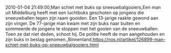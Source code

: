 2010-01-04 21:49:00,Man schiet met buks op sneeuwbalgooiers,Een man uit Middelburg heeft met een luchtbuks geschoten op jongens die sneeuwballen tegen zijn raam gooiden. Een 13-jarige raakte gewond aan zijn vinger. De 77-jarige man kwam met zijn buks naar buiten en sommeerde de jongens te stoppen met het gooien van de sneeuwballen. Toen ze dat niet deden, schoot hij. De politie heeft de man aangehouden en zijn buks in beslag genomen.,Binnenland,https://nos.nl/artikel/126899-man-schiet-met-buks-op-sneeuwbalgooiers.html